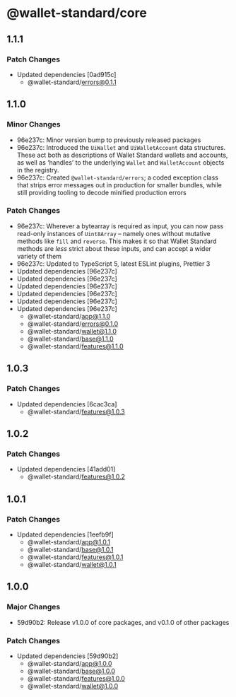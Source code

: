 # @wallet-standard/core

## 1.1.1

### Patch Changes

- Updated dependencies [0ad915c]
    - @wallet-standard/errors@0.1.1

## 1.1.0

### Minor Changes

- 96e237c: Minor version bump to previously released packages
- 96e237c: Introduced the `UiWallet` and `UiWalletAccount` data structures. These act both as descriptions of Wallet Standard wallets and accounts, as well as ‘handles’ to the underlying `Wallet` and `WalletAccount` objects in the registry.
- 96e237c: Created `@wallet-standard/errors`; a coded exception class that strips error messages out in production for smaller bundles, while still providing tooling to decode minified production errors

### Patch Changes

- 96e237c: Wherever a bytearray is required as input, you can now pass read-only instances of `Uint8Array` – namely ones without mutative methods like `fill` and `reverse`. This makes it so that Wallet Standard methods are _less_ strict about these inputs, and can accept a wider variety of them
- 96e237c: Updated to TypeScript 5, latest ESLint plugins, Prettier 3
- Updated dependencies [96e237c]
- Updated dependencies [96e237c]
- Updated dependencies [96e237c]
- Updated dependencies [96e237c]
- Updated dependencies [96e237c]
- Updated dependencies [96e237c]
    - @wallet-standard/app@1.1.0
    - @wallet-standard/errors@0.1.0
    - @wallet-standard/wallet@1.1.0
    - @wallet-standard/base@1.1.0
    - @wallet-standard/features@1.1.0

## 1.0.3

### Patch Changes

- Updated dependencies [6cac3ca]
    - @wallet-standard/features@1.0.3

## 1.0.2

### Patch Changes

- Updated dependencies [41add01]
    - @wallet-standard/features@1.0.2

## 1.0.1

### Patch Changes

- Updated dependencies [1eefb9f]
    - @wallet-standard/app@1.0.1
    - @wallet-standard/base@1.0.1
    - @wallet-standard/features@1.0.1
    - @wallet-standard/wallet@1.0.1

## 1.0.0

### Major Changes

- 59d90b2: Release v1.0.0 of core packages, and v0.1.0 of other packages

### Patch Changes

- Updated dependencies [59d90b2]
    - @wallet-standard/app@1.0.0
    - @wallet-standard/base@1.0.0
    - @wallet-standard/features@1.0.0
    - @wallet-standard/wallet@1.0.0

